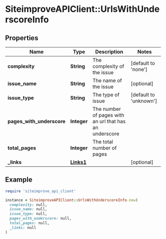 # SiteimproveAPIClient::UrlsWithUnderscoreInfo

## Properties

| Name | Type | Description | Notes |
| ---- | ---- | ----------- | ----- |
| **complexity** | **String** | The complexity of the issue | [default to &#39;none&#39;] |
| **issue_name** | **String** | The name of the issue | [optional] |
| **issue_type** | **String** | The type of issue | [default to &#39;unknown&#39;] |
| **pages_with_underscore** | **Integer** | The number of pages with an url that has an underscore |  |
| **total_pages** | **Integer** | The total number of pages |  |
| **_links** | [**Links1**](Links1.md) |  | [optional] |

## Example

```ruby
require 'siteimprove_api_client'

instance = SiteimproveAPIClient::UrlsWithUnderscoreInfo.new(
  complexity: null,
  issue_name: null,
  issue_type: null,
  pages_with_underscore: null,
  total_pages: null,
  _links: null
)
```


